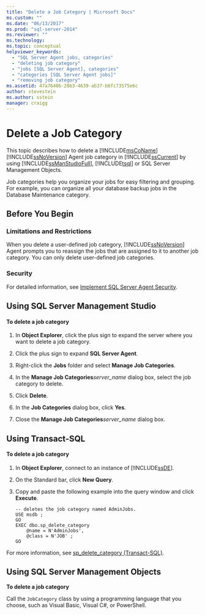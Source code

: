 ```yaml
---
title: "Delete a Job Category | Microsoft Docs"
ms.custom: ""
ms.date: "06/13/2017"
ms.prod: "sql-server-2014"
ms.reviewer: ""
ms.technology:
ms.topic: conceptual
helpviewer_keywords: 
  - "SQL Server Agent jobs, categories"
  - "deleting job category"
  - "jobs [SQL Server Agent], categories"
  - "categories [SQL Server Agent jobs]"
  - "removing job category"
ms.assetid: 47a7640b-20b3-4639-ab37-b6fc73575e6c
author: stevestein
ms.author: sstein
manager: craigg
---
```

# Delete a Job Category
  This topic describes how to delete a [!INCLUDE[msCoName](../../includes/msconame-md.md)] [!INCLUDE[ssNoVersion](../../includes/ssnoversion-md.md)] Agent job category in [!INCLUDE[ssCurrent](../../includes/sscurrent-md.md)] by using [!INCLUDE[ssManStudioFull](../../includes/ssmanstudiofull-md.md)], [!INCLUDE[tsql](../../includes/tsql-md.md)] or SQL Server Management Objects.  
  
 Job categories help you organize your jobs for easy filtering and grouping. For example, you can organize all your database backup jobs in the Database Maintenance category.  
  

  
##  <a name="BeforeYouBegin"></a> Before You Begin  
  
###  <a name="Restrictions"></a> Limitations and Restrictions  
 When you delete a user-defined job category, [!INCLUDE[ssNoVersion](../../includes/ssnoversion-md.md)] Agent prompts you to reassign the jobs that are assigned to it to another job category. You can only delete user-defined job categories.  
  
###  <a name="Security"></a> Security  
 For detailed information, see [Implement SQL Server Agent Security](implement-sql-server-agent-security.md).  
  

  
##  <a name="SSMS"></a> Using SQL Server Management Studio  
  
#### To delete a job category  
  
1.  In **Object Explorer**, click the plus sign to expand the server where you want to delete a job category.  
  
2.  Click the plus sign to expand **SQL Server Agent**.  
  
3.  Right-click the **Jobs** folder and select **Manage Job Categories**.  
  
4.  In the **Manage Job Categories**_server_name_ dialog box, select the job category to delete.  
  
5.  Click **Delete**.  
  
6.  In the **Job Categories** dialog box, click **Yes**.  
  
7.  Close the **Manage Job Categories**_server_name_ dialog box.  
  

  
##  <a name="TSQL"></a> Using Transact-SQL  
  
#### To delete a job category  
  
1.  In **Object Explorer**, connect to an instance of [!INCLUDE[ssDE](../../includes/ssde-md.md)].  
  
2.  On the Standard bar, click **New Query**.  
  
3.  Copy and paste the following example into the query window and click **Execute**.  
  
    ```  
    -- deletes the job category named AdminJobs.  
    USE msdb ;  
    GO   
    EXEC dbo.sp_delete_category  
        @name = N'AdminJobs',  
        @class = N'JOB' ;  
    GO  
    ```  
  
 For more information, see [sp_delete_category &#40;Transact-SQL&#41;](/sql/relational-databases/system-stored-procedures/sp-delete-category-transact-sql).  
  

  
##  <a name="SMO"></a> Using SQL Server Management Objects  
 **To delete a job category**  
  
 Call the `JobCategory` class by using a programming language that you choose, such as Visual Basic, Visual C#, or PowerShell.  
  

  
  
